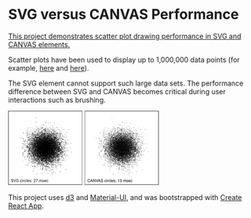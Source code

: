 # SVG versus CANVAS Performance

[This project demonstrates scatter plot drawing performance in SVG and CANVAS elements.](https://hemanrobinson.github.io/svg-canvas-performance/)

Scatter plots have been used to display up to 1,000,000 data points (for example, [here](https://www.highcharts.com/demo/android/scatter-boost) and [here](https://blog.scottlogic.com/2020/05/01/rendering-one-million-points-with-d3.html)).  

The SVG element cannot support such large data sets.  The performance difference between SVG and CANVAS becomes critical during user interactions such as brushing.

[![SVG versus CANVAS](src/svg-canvas-performance.png "SVG versus CANVAS Performance")](https://hemanrobinson.github.io/svg-canvas-performance/)

This project uses [d3](https://github.com/d3/d3) and [Material-UI](https://github.com/mui-org/material-ui), and was bootstrapped with [Create React App](https://github.com/facebook/create-react-app).
